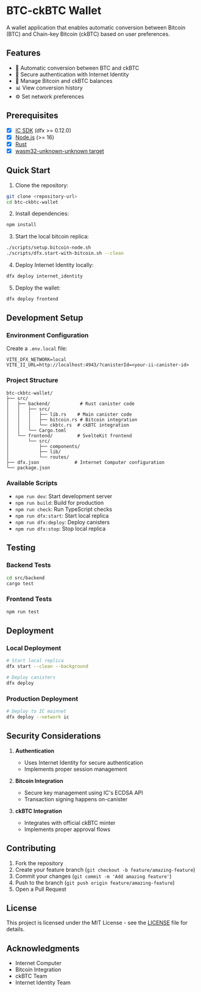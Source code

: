 # BTC-ckBTC Wallet

A wallet application that enables automatic conversion between Bitcoin (BTC) and Chain-key Bitcoin (ckBTC) based on user preferences.

## Features

- 🔄 Automatic conversion between BTC and ckBTC
- 🔐 Secure authentication with Internet Identity
- 💼 Manage Bitcoin and ckBTC balances
- 📊 View conversion history
- ⚙️ Set network preferences

## Prerequisites

- [x] [IC SDK](https://internetcomputer.org/docs/current/developer-docs/setup/install/index.mdx) (dfx >= 0.12.0)
- [x] [Node.js](https://nodejs.org/) (>= 16)
- [x] [Rust](https://www.rust-lang.org/tools/install)
- [x] [wasm32-unknown-unknown target](https://rustwasm.github.io/docs/book/game-of-life/setup.html)

## Quick Start

1. Clone the repository:

```bash
git clone <repository-url>
cd btc-ckbtc-wallet
```

2. Install dependencies:

```bash
npm install
```

3. Start the local bitcoin replica:

```bash
./scripts/setup.bitcoin-node.sh
./scripts/dfx.start-with-bitcoin.sh --clean
```

4. Deploy Internet Identity locally:

```bash
dfx deploy internet_identity
```

5. Deploy the wallet:

```bash
dfx deploy frontend
```

## Development Setup

### Environment Configuration

Create a `.env.local` file:

```env
VITE_DFX_NETWORK=local
VITE_II_URL=http://localhost:4943/?canisterId=<your-ii-canister-id>
```

### Project Structure

```
btc-ckbtc-wallet/
├── src/
│   ├── backend/           # Rust canister code
│   │   ├── src/
│   │   │   ├── lib.rs    # Main canister code
│   │   │   ├── bitcoin.rs # Bitcoin integration
│   │   │   └── ckbtc.rs  # ckBTC integration
│   │   └── Cargo.toml
│   └── frontend/         # SvelteKit frontend
│       └── src/
│           ├── components/
│           ├── lib/
│           └── routes/
├── dfx.json             # Internet Computer configuration
└── package.json
```

### Available Scripts

- `npm run dev`: Start development server
- `npm run build`: Build for production
- `npm run check`: Run TypeScript checks
- `npm run dfx:start`: Start local replica
- `npm run dfx:deploy`: Deploy canisters
- `npm run dfx:stop`: Stop local replica

## Testing

### Backend Tests

```bash
cd src/backend
cargo test
```

### Frontend Tests

```bash
npm run test
```

## Deployment

### Local Deployment

```bash
# Start local replica
dfx start --clean --background

# Deploy canisters
dfx deploy
```

### Production Deployment

```bash
# Deploy to IC mainnet
dfx deploy --network ic
```

## Security Considerations

1. **Authentication**

   - Uses Internet Identity for secure authentication
   - Implements proper session management

2. **Bitcoin Integration**

   - Secure key management using IC's ECDSA API
   - Transaction signing happens on-canister

3. **ckBTC Integration**
   - Integrates with official ckBTC minter
   - Implements proper approval flows

## Contributing

1. Fork the repository
2. Create your feature branch (`git checkout -b feature/amazing-feature`)
3. Commit your changes (`git commit -m 'Add amazing feature'`)
4. Push to the branch (`git push origin feature/amazing-feature`)
5. Open a Pull Request

## License

This project is licensed under the MIT License - see the [LICENSE](LICENSE) file for details.

## Acknowledgments

- Internet Computer
- Bitcoin Integration
- ckBTC Team
- Internet Identity Team

